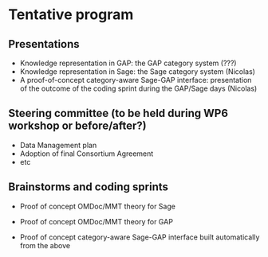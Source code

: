 # Tentative program

## Presentations

- Knowledge representation in GAP: the GAP category system (???)
- Knowledge representation in Sage: the Sage category system (Nicolas)
- A proof-of-concept category-aware Sage-GAP interface: presentation
  of the outcome of the coding sprint during the GAP/Sage days (Nicolas)

## Steering committee (to be held during WP6 workshop or before/after?)
- Data Management plan
- Adoption of final Consortium Agreement
- etc

## Brainstorms and coding sprints

- Proof of concept OMDoc/MMT theory for Sage
- Proof of concept OMDoc/MMT theory for GAP

- Proof of concept category-aware Sage-GAP interface built
  automatically from the above
